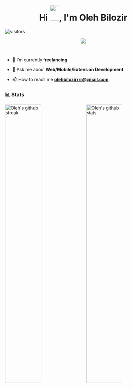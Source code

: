 <h1 align="center">
  Hi <img src="https://raw.githubusercontent.com/MartinHeinz/MartinHeinz/master/wave.gif" width="30px" height="50px">, I'm Oleh Bilozir 
</h1>

![visitors](https://visitor-badge.laobi.icu/badge?page_id=OlehBilozir.OlehBilozir)


<p align="center">
  <a href="https://github.com/DenverCoder1/readme-typing-svg"><img src="https://readme-typing-svg.herokuapp.com?font=Fira+Mono&color=33FF33&size=30&center=true&vCenter=true&width=500&height=100&lines=Senior+Software+Engineer;Mobile+Application+Developer;Chrome+Extension+Developer;Automation+Specialist"></a>
</p>

<br>
  
- 🌱 I’m currently **freelancing**

- 💬 Ask me about **Web/Mobile/Extension Development**

- 📫 How to reach me **olehbilozirrrr@gmail.com**

### 📊 Stats

<img src="https://github-readme-stats.vercel.app/api?username=OlehBilozir&include_all_commits=true&show_icons=true&theme=prussian&hide_border=true" alt="Oleh's github stats" width="48%" align="right" >
<img src="http://github-readme-streak-stats.herokuapp.com?user=OlehBilozir&theme=prussian&hide_border=true" alt="Oleh's github streak" width="48%" >
